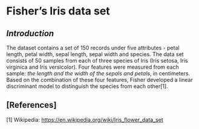 
#  Fisher’s Iris data set

## *_Introduction_*

The dataset contains a set of 150 records under five attributes - petal length, petal width, sepal length, sepal width and species.
The data set consists of 50 samples from each of three species of Iris (Iris setosa, Iris virginica and Iris versicolor). Four features were measured from each sample: *_the length and the width of the sepals and petals_*, in centimeters. Based on the combination of these four features, Fisher developed a linear discriminant model to distinguish the species from each other[1].

















## [References]

[1] Wikipedia: https://en.wikipedia.org/wiki/Iris_flower_data_set
